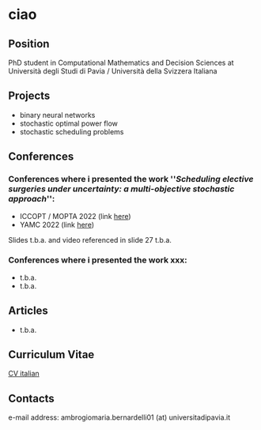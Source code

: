 # ciao



## Position

PhD student in Computational Mathematics and Decision Sciences at Università degli Studi di Pavia / Università della Svizzera Italiana


## Projects

* binary neural networks
* stochastic optimal power flow
* stochastic scheduling problems


## Conferences

### Conferences where i presented the work ''*Scheduling elective surgeries under uncertainty: a multi-objective stochastic approach*'':

* ICCOPT / MOPTA 2022 (link [here](https://iccopt2022.lehigh.edu/))
* YAMC 2022 (link [here](http://www.yamc.it/))

Slides t.b.a. and video referenced in slide 27 t.b.a.

### Conferences where i presented the work xxx:

* t.b.a.
* t.b.a.


## Articles

* t.b.a.


## Curriculum Vitae

[CV italian](https://raw.githubusercontent.com/AmbrogioMB/AmbrogioMB.github.io/main/curriculum.pdf)


## Contacts

e-mail address: ambrogiomaria.bernardelli01 (at) universitadipavia.it
